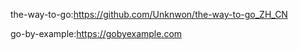 the-way-to-go:https://github.com/Unknwon/the-way-to-go_ZH_CN

go-by-example:https://gobyexample.com

